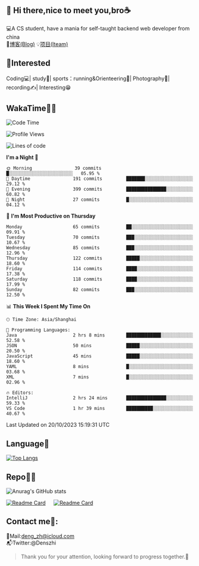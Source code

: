 👋 Hi there,nice to meet you,bro☕
---
💻A CS student, have a mania for self-taught backend web developer from china   
📌[博客(Blog)](https://github.com/HealUP/MyBlog)
💡[项目(Iteam)](https://healup.github.io/)

 <!-- waka-box start -->
 <!-- waka-box end -->
 
🧲**Interested**
--
Coding💻| study📖| sports：running&Orienteering🏃‍| Photography📸| recording✍️| Interesting😁

WakaTime👨‍💻
---
<!--START_SECTION:waka-->
![Code Time](http://img.shields.io/badge/Code%20Time-510%20hrs%2017%20mins-blue)

![Profile Views](http://img.shields.io/badge/Profile%20Views-2-blue)

![Lines of code](https://img.shields.io/badge/From%20Hello%20World%20I%27ve%20Written-168.9%20thousand%20lines%20of%20code-blue)

**I'm a Night 🦉** 

```text
🌞 Morning                39 commits          █░░░░░░░░░░░░░░░░░░░░░░░░   05.95 % 
🌆 Daytime                191 commits         ███████░░░░░░░░░░░░░░░░░░   29.12 % 
🌃 Evening                399 commits         ███████████████░░░░░░░░░░   60.82 % 
🌙 Night                  27 commits          █░░░░░░░░░░░░░░░░░░░░░░░░   04.12 % 
```
📅 **I'm Most Productive on Thursday** 

```text
Monday                   65 commits          ██░░░░░░░░░░░░░░░░░░░░░░░   09.91 % 
Tuesday                  70 commits          ███░░░░░░░░░░░░░░░░░░░░░░   10.67 % 
Wednesday                85 commits          ███░░░░░░░░░░░░░░░░░░░░░░   12.96 % 
Thursday                 122 commits         █████░░░░░░░░░░░░░░░░░░░░   18.60 % 
Friday                   114 commits         ████░░░░░░░░░░░░░░░░░░░░░   17.38 % 
Saturday                 118 commits         ████░░░░░░░░░░░░░░░░░░░░░   17.99 % 
Sunday                   82 commits          ███░░░░░░░░░░░░░░░░░░░░░░   12.50 % 
```


📊 **This Week I Spent My Time On** 

```text
🕑︎ Time Zone: Asia/Shanghai

💬 Programming Languages: 
Java                     2 hrs 8 mins        █████████████░░░░░░░░░░░░   52.58 % 
JSON                     50 mins             █████░░░░░░░░░░░░░░░░░░░░   20.50 % 
JavaScript               45 mins             █████░░░░░░░░░░░░░░░░░░░░   18.60 % 
YAML                     8 mins              █░░░░░░░░░░░░░░░░░░░░░░░░   03.68 % 
XML                      7 mins              █░░░░░░░░░░░░░░░░░░░░░░░░   02.96 % 

🔥 Editors: 
IntelliJ                 2 hrs 24 mins       ███████████████░░░░░░░░░░   59.33 % 
VS Code                  1 hr 39 mins        ██████████░░░░░░░░░░░░░░░   40.67 % 
```


 Last Updated on 20/10/2023 15:19:31 UTC
<!--END_SECTION:waka-->

Language🚀
---
[![Top Langs](https://github-readme-stats.vercel.app/api/top-langs/?username=HealUP&layout=compact&hide_border=true)](https://github.com/HealUP)

Repo🧑‍💻
---
![Anurag's GitHub stats](https://github-readme-stats.vercel.app/api?username=HealUP&count_private=true&show_icons=true&theme=gruvbox&hide_border=true) 

[![Readme Card](https://github-readme-stats.vercel.app/api/pin/?username=HealUP&repo=InternetEy&theme=transparent)](https://github.com/HealUP/InternetEy) &emsp;
[![Readme Card](https://github-readme-stats.vercel.app/api/pin/?username=HealUP&repo=CampusExperience&theme=transparent)](https://github.com/HealUP/CampusExperience)


Contact me📱:
---
📮Mail:deng_zh@icloud.com  
📬Twitter:@Denszhi  

> Thank you for your attention, looking forward to progress together.🎉
